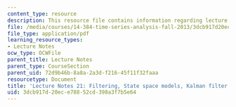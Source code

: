 ```yaml
---
content_type: resource
description: This resource file contains information regarding lecture 21.
file: /media/courses/14-384-time-series-analysis-fall-2013/3dcb917d20ece78852cd398a3f7b5e64_MIT14_384F13_lec21.pdf
file_type: application/pdf
learning_resource_types:
- Lecture Notes
ocw_type: OCWFile
parent_title: Lecture Notes
parent_type: CourseSection
parent_uid: 72d9b46b-8a8a-2a3d-f216-45f11f32faaa
resourcetype: Document
title: 'Lecture Notes 21: Filtering, State space models, Kalman filter'
uid: 3dcb917d-20ec-e788-52cd-398a3f7b5e64
---
```

